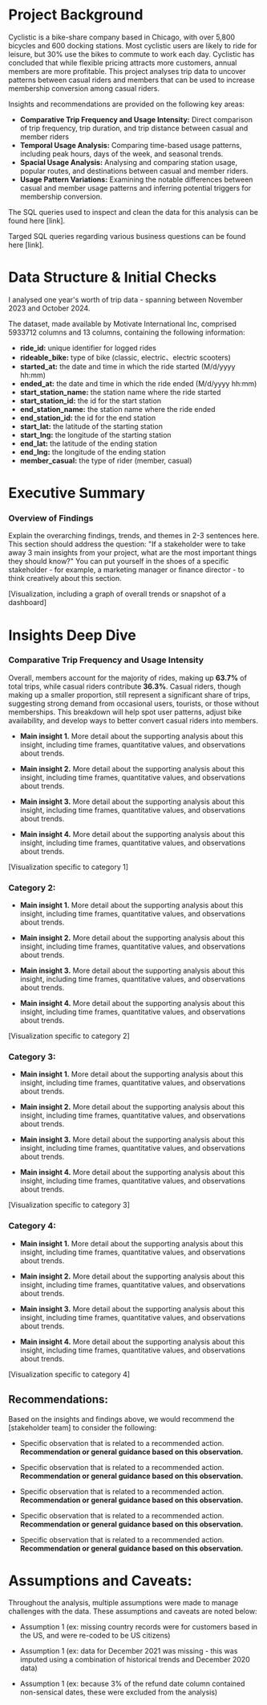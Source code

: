 # Project Background
Cyclistic is a bike-share company based in Chicago, with over 5,800 bicycles and 600 docking stations. Most cyclistic users are likely to ride for leisure, but 30% use the bikes to commute to work each day. Cyclistic has concluded that while flexible pricing attracts more customers, annual members are more profitable. This project analyses trip data to uncover patterns between casual riders and members that can be used to increase membership conversion among casual riders. 

Insights and recommendations are provided on the following key areas:

- **Comparative Trip Frequency and Usage Intensity:** Direct comparison of trip frequency, trip duration, and trip distance between casual and member riders
- **Temporal Usage Analysis:** Comparing time-based usage patterns, including peak hours, days of the week, and seasonal trends.
- **Spacial Usage Analysis:** Analysing and comparing station usage, popular routes, and destinations between casual and member riders.
- **Usage Pattern Variations:** Examining the notable differences between casual and member usage patterns and inferring potential triggers for membership conversion.


The SQL queries used to inspect and clean the data for this analysis can be found here [link].

Targed SQL queries regarding various business questions can be found here [link].


# Data Structure & Initial Checks
I analysed one year's worth of trip data - spanning between November 2023 and October 2024. 

The dataset, made available by Motivate International Inc, comprised 5933712 columns and 13 columns, containing the following information:

- **ride_id:** unique identifier for logged rides
- **rideable_bike:** type of bike (classic, electric、electric scooters)
- **started_at:** the date and time in which the ride started (M/d/yyyy hh:mm)
- **ended_at:** the date and time in which the ride ended (M/d/yyyy hh:mm)
- **start_station_name:** the station name where the ride started
- **start_station_id:** the id for the start station
- **end_station_name:** the station name where the ride ended
- **end_station_id:** the id for the end station
- **start_lat:** the latitude of the starting station
- **start_lng:** the longitude of the starting station
- **end_lat:** the latitude of the ending station
- **end_lng:** the longitude of the ending station
- **member_casual:** the type of rider (member, casual)

# Executive Summary
### Overview of Findings
Explain the overarching findings, trends, and themes in 2-3 sentences here. This section should address the question: "If a stakeholder were to take away 3 main insights from your project, what are the most important things they should know?" You can put yourself in the shoes of a specific stakeholder - for example, a marketing manager or finance director - to think creatively about this section.

[Visualization, including a graph of overall trends or snapshot of a dashboard]

# Insights Deep Dive
### Comparative Trip Frequency and Usage Intensity
Overall, members account for the majority of rides, making up **63.7%** of total trips, while casual riders contribute **36.3%**. Casual riders, though making up a smaller proportion, still represent a significant share of trips, suggesting strong demand from occasional users, tourists, or those without memberships. This breakdown will help spot user patterns, adjust bike availability, and develop ways to better convert casual riders into members. 


* **Main insight 1.** More detail about the supporting analysis about this insight, including time frames, quantitative values, and observations about trends.
  
* **Main insight 2.** More detail about the supporting analysis about this insight, including time frames, quantitative values, and observations about trends.
  
* **Main insight 3.** More detail about the supporting analysis about this insight, including time frames, quantitative values, and observations about trends.
  
* **Main insight 4.** More detail about the supporting analysis about this insight, including time frames, quantitative values, and observations about trends.

[Visualization specific to category 1]


### Category 2:

* **Main insight 1.** More detail about the supporting analysis about this insight, including time frames, quantitative values, and observations about trends.
  
* **Main insight 2.** More detail about the supporting analysis about this insight, including time frames, quantitative values, and observations about trends.
  
* **Main insight 3.** More detail about the supporting analysis about this insight, including time frames, quantitative values, and observations about trends.
  
* **Main insight 4.** More detail about the supporting analysis about this insight, including time frames, quantitative values, and observations about trends.

[Visualization specific to category 2]


### Category 3:

* **Main insight 1.** More detail about the supporting analysis about this insight, including time frames, quantitative values, and observations about trends.
  
* **Main insight 2.** More detail about the supporting analysis about this insight, including time frames, quantitative values, and observations about trends.
  
* **Main insight 3.** More detail about the supporting analysis about this insight, including time frames, quantitative values, and observations about trends.
  
* **Main insight 4.** More detail about the supporting analysis about this insight, including time frames, quantitative values, and observations about trends.

[Visualization specific to category 3]


### Category 4:

* **Main insight 1.** More detail about the supporting analysis about this insight, including time frames, quantitative values, and observations about trends.
  
* **Main insight 2.** More detail about the supporting analysis about this insight, including time frames, quantitative values, and observations about trends.
  
* **Main insight 3.** More detail about the supporting analysis about this insight, including time frames, quantitative values, and observations about trends.
  
* **Main insight 4.** More detail about the supporting analysis about this insight, including time frames, quantitative values, and observations about trends.

[Visualization specific to category 4]

## Recommendations:
Based on the insights and findings above, we would recommend the [stakeholder team] to consider the following: 

* Specific observation that is related to a recommended action. **Recommendation or general guidance based on this observation.**
  
* Specific observation that is related to a recommended action. **Recommendation or general guidance based on this observation.**
  
* Specific observation that is related to a recommended action. **Recommendation or general guidance based on this observation.**
  
* Specific observation that is related to a recommended action. **Recommendation or general guidance based on this observation.**
  
* Specific observation that is related to a recommended action. **Recommendation or general guidance based on this observation.**
  


# Assumptions and Caveats:

Throughout the analysis, multiple assumptions were made to manage challenges with the data. These assumptions and caveats are noted below:

* Assumption 1 (ex: missing country records were for customers based in the US, and were re-coded to be US citizens)
  
* Assumption 1 (ex: data for December 2021 was missing - this was imputed using a combination of historical trends and December 2020 data)
  
* Assumption 1 (ex: because 3% of the refund date column contained non-sensical dates, these were excluded from the analysis)
